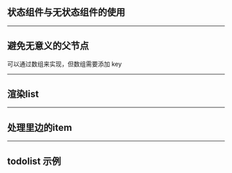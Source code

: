 ## 状态组件与无状态组件的使用
---
## 避免无意义的父节点 
可以通过数组来实现，但数组需要添加 key

---
## 渲染list
---
## 处理里边的item
---
## todolist 示例
